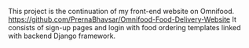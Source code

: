 This project is the continuation of my front-end website on Omnifood.
https://github.com/PrernaBhavsar/Omnifood-Food-Delivery-Website
It consists of sign-up pages and login with food ordering templates linked with backend Django framework.
 
